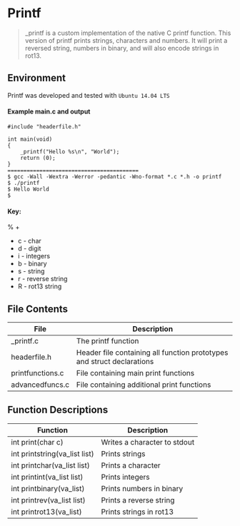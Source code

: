 # Printf
> _printf is a custom implementation of the native C printf function. This version of printf prints strings, characters and numbers. It will print a reversed string, numbers in binary, and will also encode strings in rot13.

## Environment
Printf was developed and tested with `Ubuntu 14.04 LTS`

#### Example main.c and output
```
#include "headerfile.h"

int main(void)
{
	_printf("Hello %s\n", "World");
	return (0);
}
=========================================
$ gcc -Wall -Wextra -Werror -pedantic -Wno-format *.c *.h -o printf
$ ./printf
$ Hello World
$
```

#### Key:

% +

- c - char
- d - digit
- i - integers
- b - binary
- s - string
- r - reverse string
- R - rot13 string

## File Contents

|   **File**   |   **Description**   |
| -------------- | --------------------- |
| \_printf.c | The printf function |
| headerfile.h   | Header file containing all function prototypes and struct declarations |
| printfunctions.c  | File containing main print functions |
| advancedfuncs.c | File containing additional print functions |

## Function Descriptions
| **Function** | **Description** |
| -------------- | ----------------- |
|int print(char c)| Writes a character to stdout|
|int printstring(va_list list)|Prints strings|
|int printchar(va_list list)|Prints a character|
|int printint(va_list list)|Prints integers|
|int printbinary(va_list)|Prints numbers in binary|
|int printrev(va_list list)|Prints a reverse string|
|int printrot13(va_list)|Prints strings in rot13|
